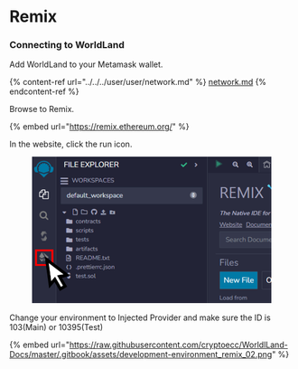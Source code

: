 # Remix

### Connecting to WorldLand

Add WorldLand to your Metamask wallet.

{% content-ref url="../../../user/user/network.md" %}
[network.md](../../../user/user/network.md)
{% endcontent-ref %}



Browse to Remix.

{% embed url="https://remix.ethereum.org/" %}

In the website, click the run icon.

<figure><img src="https://raw.githubusercontent.com/cryptoecc/WorldlLand-Docs/master/.gitbook/assets/development-environment_remix_01.png" alt=""><figcaption></figcaption></figure>

Change your environment to Injected Provider and make sure the ID is 103(Main) or 10395(Test)

{% embed url="https://raw.githubusercontent.com/cryptoecc/WorldlLand-Docs/master/.gitbook/assets/development-environment_remix_02.png" %}





